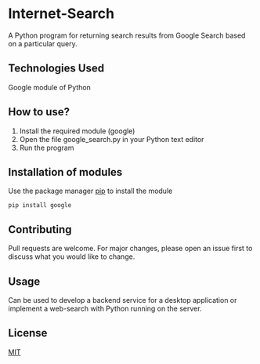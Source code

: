 # Internet-Search
A Python program for returning search results from Google Search based on a particular query.

## Technologies Used 
Google module of Python


## How to use?
1. Install the required module (google)
2. Open the file google_search.py in your Python text editor 
3. Run the program

## Installation of modules 
Use the package manager [pip](https://pip.pypa.io/en/stable/) to install the module
```
pip install google
```

## Contributing
Pull requests are welcome. For major changes, please open an issue first to discuss what you would like to change.

## Usage 
Can be used to develop a backend service for a desktop application or implement a web-search with Python running on the server.

## License
[MIT](https://choosealicense.com/licenses/mit/)
